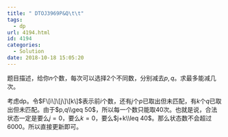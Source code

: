 ```yaml
---
title: " DTOJ3969P&Q\t\t"
tags:
  - dp
url: 4194.html
id: 4194
categories:
  - Solution
date: 2018-10-18 15:05:20
---
```


题目描述，给你$n$个数，每次可以选择2个不同数，分别减去$p,q$。求最多能减几次。

考虑dp。令$F\[i\]\[j\]\[k\]$表示前$i$个数，还有$j$个$p$已取出但未匹配，有$k$个$q$已取出但未匹配。由于$p,q\\geq 50$，所以每一个数只能取40次。也就是说，合法状态一定是要么$j=0$，要么$k=0$，要么$j+k\\leq 40$。那么状态数不会超过6000。所以直接更新即可。